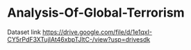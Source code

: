# Analysis-Of-Global-Terrorism
Dataset link
https://drive.google.com/file/d/1e1qxI-CY5rPdF3XTujIAt46xbpTJltC-/view?usp=drivesdk
